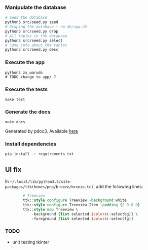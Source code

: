 ### Manipulate the database

```bash
# Seed the database
python3 src/seed.py seed
# Droping the database ~ rm db/app.db
python3 src/seed.py drop
# All tuples in the database
python3 src/seed.py select
# Some info about the tables
python3 src/seed.py desc
```


### Execute the app

```
python3 za_warudo
# TODO change to app/ ?
```


### Execute the tests

```
make test
```

### Generate the docs

```
make docs
```
Generated by pdoc3. Available [here](https://poulposaure.gitlab.io/poo/za_warudo/)

### Install dependencies
```bash
pip install -r requirements.txt
```



## UI fix

In `~/.local/lib/python3.5/site-packages/ttkthemes/png/breeze/breeze.tcl`,
add the following lines:

```tcl
        # Treeview
        ttk::style configure Treeview -background white
        ttk::style configure Treeview.Item -padding {2 0 0 0}
        ttk::style map Treeview \
            -background [list selected $colors(-selectbg)] \
            -foreground [list selected $colors(-selectfg)]
```

### TODO

- unit testing tkinter



